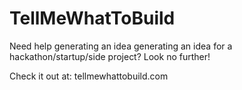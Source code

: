 TellMeWhatToBuild
================

Need help generating an idea generating an idea for a hackathon/startup/side project? Look no further!

Check it out at: tellmewhattobuild.com
